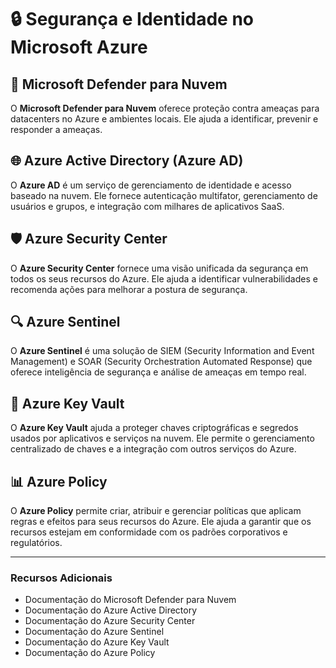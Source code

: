 # 🔒 Segurança e Identidade no Microsoft Azure

## 🔐 Microsoft Defender para Nuvem
O **Microsoft Defender para Nuvem** oferece proteção contra ameaças para datacenters no Azure e ambientes locais. Ele ajuda a identificar, prevenir e responder a ameaças.

## 🌐 Azure Active Directory (Azure AD)
O **Azure AD** é um serviço de gerenciamento de identidade e acesso baseado na nuvem. Ele fornece autenticação multifator, gerenciamento de usuários e grupos, e integração com milhares de aplicativos SaaS.

## 🛡️ Azure Security Center
O **Azure Security Center** fornece uma visão unificada da segurança em todos os seus recursos do Azure. Ele ajuda a identificar vulnerabilidades e recomenda ações para melhorar a postura de segurança.

## 🔍 Azure Sentinel
O **Azure Sentinel** é uma solução de SIEM (Security Information and Event Management) e SOAR (Security Orchestration Automated Response) que oferece inteligência de segurança e análise de ameaças em tempo real.

## 🔑 Azure Key Vault
O **Azure Key Vault** ajuda a proteger chaves criptográficas e segredos usados por aplicativos e serviços na nuvem. Ele permite o gerenciamento centralizado de chaves e a integração com outros serviços do Azure.

## 📊 Azure Policy
O **Azure Policy** permite criar, atribuir e gerenciar políticas que aplicam regras e efeitos para seus recursos do Azure. Ele ajuda a garantir que os recursos estejam em conformidade com os padrões corporativos e regulatórios.

---

### Recursos Adicionais
- Documentação do Microsoft Defender para Nuvem
- Documentação do Azure Active Directory
- Documentação do Azure Security Center
- Documentação do Azure Sentinel
- Documentação do Azure Key Vault
- Documentação do Azure Policy


